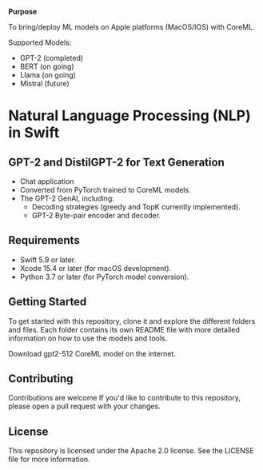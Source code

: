 **Purpose**

To bring/deploy ML models on Apple platforms (MacOS/IOS) with CoreML.

Supported Models:
* GPT-2    (completed)
* BERT     (on going)
* Llama    (on going)
* Mistral  (future)

**Natural Language Processing (NLP) in Swift**
===============================================================================
**GPT-2 and DistilGPT-2 for Text Generation**
-----------------------------------------

* Chat application
* Converted from PyTorch trained to CoreML models.
* The GPT-2 GenAI, including:
	+ Decoding strategies (greedy and TopK currently implemented).
	+ GPT-2 Byte-pair encoder and decoder.

**Requirements**
------------

* Swift 5.9 or later.
* Xcode 15.4 or later (for macOS development).
* Python 3.7 or later (for PyTorch model conversion).

**Getting Started**
---------------

To get started with this repository, clone it and explore the different folders and files. Each folder contains its own README file with more detailed information on how to use the models and tools. 

Download gpt2-512 CoreML model on the internet.



**Contributing**
------------

Contributions are welcome If you'd like to contribute to this repository, please open a pull request with your changes.

**License**
-------

This repository is licensed under the Apache 2.0 license. See the LICENSE file for more information.
